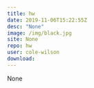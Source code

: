 ```yaml
---
title: hw
date: 2019-11-06T15:22:55Z
desc: "None"
image: /img/black.jpg
site: None
repo: hw
user: cole-wilson
download: 
---
```

None

